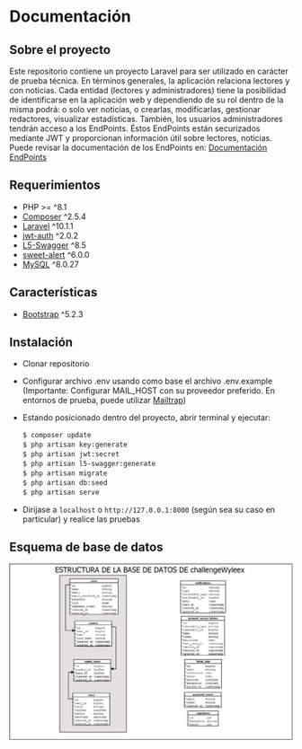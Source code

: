 # Documentación
## Sobre el proyecto

Este repositorio contiene un proyecto Laravel para ser utilizado en carácter de prueba técnica.
En términos generales, la aplicación relaciona lectores y con noticias.
Cada entidad (lectores y administradores) tiene la posibilidad de identificarse en la aplicación web y dependiendo de su rol dentro de la misma podrá: o solo ver noticias, o crearlas, modificarlas, gestionar redactores, visualizar estadísticas.
También, los usuarios administradores tendrán acceso a los EndPoints.
Éstos EndPoints están securizados mediante JWT y proporcionan información útil sobre lectores, noticias.
Puede revisar la documentación de los EndPoints en: 
[Documentación EndPoints](https://challengewyleex.darmsportfolio.xyz/api/documentation)

## Requerimientos
* PHP >= ^8.1
* [Composer](https://github.com/composer/composer) ^2.5.4
* [Laravel](https://github.com/laravel/framework) ^10.1.1
* [jwt-auth](https://github.com/tymondesigns/jwt-auth) ^2.0.2
* [L5-Swagger](https://github.com/DarkaOnLine/L5-Swagger) ^8.5
* [sweet-alert](https://github.com/realrashid/sweet-alert) ^6.0.0
* [MySQL](https://dev.mysql.com/) ^8.0.27

## Características
* [Bootstrap](https://getbootstrap.com/docs/5.2/getting-started/introduction/) ^5.2.3


## Instalación

- Clonar repositorio
- Configurar archivo .env usando como base el archivo .env.example (Importante: Configurar MAIL_HOST con su proveedor preferido. En entornos de prueba, puede utilizar [Mailtrap](https://mailtrap.io/))
- Estando posicionado dentro del proyecto, abrir terminal y ejecutar:


    ```bash
    $ composer update
    $ php artisan key:generate
    $ php artisan jwt:secret
    $ php artisan l5-swagger:generate
    $ php artisan migrate
	$ php artisan db:seed
	$ php artisan serve
    ```

- Dirijase a  `localhost` o `http://127.0.0.1:8000` (según sea su caso en particular) y realice las pruebas

## Esquema de base de datos

<img src="https://raw.githubusercontent.com/darmstedgio/challengeWyleex/master/public/assets/images/challengeWyleexDB.jpeg" alt="challengeWyleexDB">